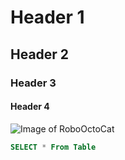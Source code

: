 # Header 1
## Header 2
### Header 3
#### Header 4


![Image of RoboOctoCat](https://octodex.github.com/images/Robotocat.png)


```SQL
SELECT * From Table
```
